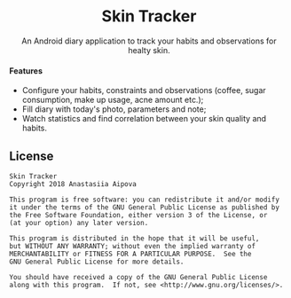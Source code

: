 <h1 align="center">Skin Tracker</h1>

<p align="center">An Android diary application to track your habits and observations for healty skin.</p>

#### Features
* Configure your habits, constraints and observations (coffee, sugar consumption, make up usage, acne amount etc.);
* Fill diary with today's photo, parameters and note;
* Watch statistics and find correlation between your skin quality and habits.

## License

    Skin Tracker
    Copyright 2018 Anastasiia Aipova

    This program is free software: you can redistribute it and/or modify
    it under the terms of the GNU General Public License as published by
    the Free Software Foundation, either version 3 of the License, or
    (at your option) any later version.

    This program is distributed in the hope that it will be useful,
    but WITHOUT ANY WARRANTY; without even the implied warranty of
    MERCHANTABILITY or FITNESS FOR A PARTICULAR PURPOSE.  See the
    GNU General Public License for more details.

    You should have received a copy of the GNU General Public License
    along with this program.  If not, see <http://www.gnu.org/licenses/>.
